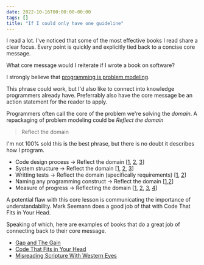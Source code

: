 ```yaml
---
date: 2022-10-16T00:00:00-00:00
tags: []
title: "If I could only have one guideline"
---
```


I read a lot. I've noticed that some of the most effective books I read share a clear focus.
Every point is quickly and explicitly tied back to a concise core message.

What core message would I reiterate if I wrote a book on software?
<!--more-->

I strongly believe that [programming is problem modeling](../posts/2022-02-18-Programming-is-Problem-Modeling.md).

This phrase could work, but I'd also like to connect into knowledge programmers already have. 
Preferrably also have the core message be an action statement for the reader to apply.

Programmers often call the core of the problem we're solving the *domain*.
A repackaging of problem modeling could be *Reflect the domain*

> Reflect the domain

I'm not 100% sold this is the best phrase, but there is no doubt it describes how I program.

- Code design process -> Reflect the domain [[1](../posts/Whats-Your-Duck-V2/2022-06-16-0-Intro.md), [2](../posts/2022-02-18-Programming-is-Problem-Modeling.md), [3](../posts/2021-05-07-DDD-Retro.md)] 
- System structure -> Reflect the domain [[1](../posts/2021-10-01-Program-Structure-is-not-file-structure.md), [2](https://spencerfarley.com/2021/04/09/designing-with-events-transforms-and-state/), [3](../posts/2020-12-25-Incremental-Accessors.md)]
- Writting tests -> Reflect the domain (specifically requirements) [[1](https://spencerfarley.com/2021/10/08/testapi-in-fsharp-revised/), [2](https://spencerfarley.com/2022/08/19/performance-as-domain-property/)]
- Naming any programming construct -> Reflect the domain [[1](https://spencerfarley.com/2018/10/01/semantic-naming/),[2](..posts/../../posts/2021-12-12-Gherking-Test-Names.md/)]
- Measure of progress -> Reflecting the domain [[1](../posts/2021-01-29-Going-Fast-is-Going-Well.md), [2](../posts/Whats-Your-Duck-V2/2022-06-16-2-Design-Tree-and-Incremental-Progress.md#iterate-to-good-enough), [3](../posts/Whats-Your-Duck-V2/2022-06-16-1-Software-as-Clarity.md), [4](../posts/2021-08-13-Swebok-transform-view.md)]

A potential flaw with this core lesson is communicating the importance of understandability. Mark Seemann does a good job of that with Code That Fits in Your Head.

<!-- Maybe "clarify the domain"?-->

Speaking of which, here are examples of books that do a great job of connecting back to their core message.
- [Gap and The Gain](https://gapandgainbook.com/)
- [Code That Fits in Your Head](https://blog.ploeh.dk/2021/06/14/new-book-code-that-fits-in-your-head/)
- [Misreading Scripture With Western Eyes](https://www.amazon.com/dp/B00BL3JXYE)
